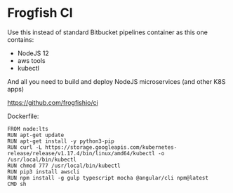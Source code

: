 # Frogfish CI

Use this instead of standard Bitbucket pipelines container as this one contains:

* NodeJS 12
* aws tools
* kubectl

And all you need to build and deploy NodeJS microservices (and other K8S apps)

https://github.com/frogfishio/ci

Dockerfile:

~~~~
FROM node:lts
RUN apt-get update
RUN apt-get install -y python3-pip 
RUN curl -L https://storage.googleapis.com/kubernetes-release/release/v1.17.4/bin/linux/amd64/kubectl -o /usr/local/bin/kubectl
RUN chmod 777 /usr/local/bin/kubectl
RUN pip3 install awscli
RUN npm install -g gulp typescript mocha @angular/cli npm@latest
CMD sh
~~~~